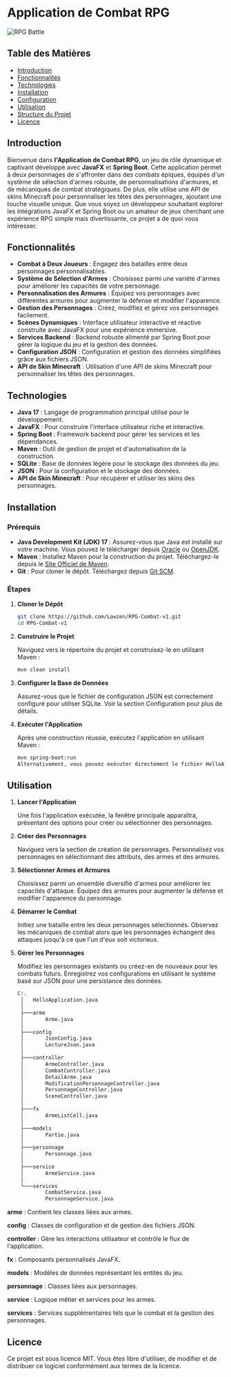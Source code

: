 # Application de Combat RPG

![RPG Battle](path_to_screenshot.png)

## Table des Matières

- [Introduction](#introduction)
- [Fonctionnalités](#fonctionnalités)
- [Technologies](#technologies)
- [Installation](#installation)
- [Configuration](#configuration)
- [Utilisation](#utilisation)
- [Structure du Projet](#structure-du-projet)
- [Licence](#licence)

## Introduction

Bienvenue dans **l'Application de Combat RPG**, un jeu de rôle dynamique et captivant développé avec **JavaFX** et **Spring Boot**. Cette application permet à deux personnages de s'affronter dans des combats épiques, équipés d'un système de sélection d'armes robuste, de personnalisations d'armures, et de mécaniques de combat stratégiques. De plus, elle utilise une API de skins Minecraft pour personnaliser les têtes des personnages, ajoutant une touche visuelle unique. Que vous soyez un développeur souhaitant explorer les intégrations JavaFX et Spring Boot ou un amateur de jeux cherchant une expérience RPG simple mais divertissante, ce projet a de quoi vous intéresser.

## Fonctionnalités

- **Combat à Deux Joueurs** : Engagez des batailles entre deux personnages personnalisables.
- **Système de Sélection d'Armes** : Choisissez parmi une variété d'armes pour améliorer les capacités de votre personnage.
- **Personnalisation des Armures** : Équipez vos personnages avec différentes armures pour augmenter la défense et modifier l'apparence.
- **Gestion des Personnages** : Créez, modifiez et gérez vos personnages facilement.
- **Scènes Dynamiques** : Interface utilisateur interactive et réactive construite avec JavaFX pour une expérience immersive.
- **Services Backend** : Backend robuste alimenté par Spring Boot pour gérer la logique du jeu et la gestion des données.
- **Configuration JSON** : Configuration et gestion des données simplifiées grâce aux fichiers JSON.
- **API de Skin Minecraft** : Utilisation d'une API de skins Minecraft pour personnaliser les têtes des personnages.

## Technologies

- **Java 17** : Langage de programmation principal utilisé pour le développement.
- **JavaFX** : Pour construire l'interface utilisateur riche et interactive.
- **Spring Boot** : Framework backend pour gérer les services et les dépendances.
- **Maven** : Outil de gestion de projet et d'automatisation de la construction.
- **SQLite** : Base de données légère pour le stockage des données du jeu.
- **JSON** : Pour la configuration et le stockage des données.
- **API de Skin Minecraft** : Pour récupérer et utiliser les skins des personnages.

## Installation

### Prérequis

- **Java Development Kit (JDK) 17** : Assurez-vous que Java est installé sur votre machine. Vous pouvez le télécharger depuis [Oracle](https://www.oracle.com/java/technologies/javase-jdk17-downloads.html) ou [OpenJDK](https://jdk.java.net/17/).
- **Maven** : Installez Maven pour la construction du projet. Téléchargez-le depuis le [Site Officiel de Maven](https://maven.apache.org/download.cgi).
- **Git** : Pour cloner le dépôt. Téléchargez depuis [Git SCM](https://git-scm.com/downloads).

### Étapes

1. **Cloner le Dépôt**

   ```bash
   git clone https://github.com/Lawzen/RPG-Combat-v1.git
   cd RPG-Combat-v1

2. **Construire le Projet**

   Naviguez vers le répertoire du projet et construisez-le en utilisant Maven :
  
   ```bash
   mvn clean install
   ```
3. **Configurer la Base de Données**

    Assurez-vous que le fichier de configuration JSON est correctement configuré pour utiliser SQLite. Voir la section Configuration pour plus de détails.

4. **Exécuter l'Application**

   Après une construction réussie, exécutez l'application en utilisant Maven :

   ```bash
   mvn spring-boot:run
   Alternativement, vous pouvez exécuter directement le fichier HelloApplication.java depuis votre IDE.

## Utilisation
1. **Lancer l'Application**
   
    Une fois l'application exécutée, la fenêtre principale apparaîtra, présentant des options pour créer ou sélectionner des personnages.

2. **Créer des Personnages**
   
    Naviguez vers la section de création de personnages.
    Personnalisez vos personnages en sélectionnant des attributs, des armes et des armures.

3. **Sélectionner Armes et Armures**
 
    Choisissez parmi un ensemble diversifié d'armes pour améliorer les capacités d'attaque.
    Équipez des armures pour augmenter la défense et modifier l'apparence du personnage.
  
4. **Démarrer le Combat**
 
    Initiez une bataille entre les deux personnages sélectionnés.
    Observez les mécaniques de combat alors que les personnages échangent des attaques jusqu'à ce que l'un d'eux soit victorieux.

5. **Gérer les Personnages**

    Modifiez les personnages existants ou créez-en de nouveaux pour les combats futurs.
    Enregistrez vos configurations en utilisant le système basé sur JSON pour une persistance des données.

   ```bash
   C:.
    │   HelloApplication.java
    │
    ├───arme
    │       Arme.java
    │
    ├───config
    │       JsonConfig.java
    │       LectureJson.java
    │
    ├───controller
    │       ArmeController.java
    │       CombatController.java
    │       DetailArme.java
    │       ModificationPersonnageController.java
    │       PersonnageController.java
    │       SceneController.java
    │
    ├───fx
    │       ArmeListCell.java
    │
    ├───models
    │       Partie.java
    │
    ├───personnage
    │       Personnage.java
    │
    ├───service
    │       ArmeService.java
    │
    └───services
            CombatService.java
            PersonnageService.java

**arme** : Contient les classes liées aux armes.

**config** : Classes de configuration et de gestion des fichiers JSON.

**controller** : Gère les interactions utilisateur et contrôle le flux de l'application.

**fx** : Composants personnalisés JavaFX.

**models** : Modèles de données représentant les entités du jeu.

**personnage** : Classes liées aux personnages.

**service** : Logique métier et services pour les armes.

**services** : Services supplémentaires tels que le combat et la gestion des personnages.


## Licence
Ce projet est sous licence MIT. Vous êtes libre d'utiliser, de modifier et de distribuer ce logiciel conformément aux termes de la licence.


